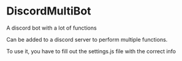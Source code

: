 # DiscordMultiBot
A discord bot with a lot of functions

Can be added to a discord server to perform multiple functions.

To use it, you have to fill out the settings.js file with the correct info
